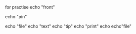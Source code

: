 
for practise
echo "front"

echo "pin"

echo "file"
echo "text"
echo "tip"
echo "print"
echo
echo"file"
